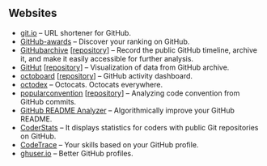 ## Websites

+ [git.io](https://git.io/) – URL shortener for GitHub.
+ [GitHub-awards](http://git-awards.com/) – Discover your ranking on GitHub.
+ [GitHubarchive](https://www.gharchive.org/) [[repository](https://GitHub.com/igrigorik/GitHubarchive.org)] – Record the public GitHub timeline, archive it, and make it easily accessible for further analysis.
+ [GitHut](https://githut.info/) [[repository](https://GitHub.com/littleark/githut/)] – Visualization of data from GitHub archive.
+ [octoboard](https://www.octoboard.com/) [[repository](https://GitHub.com/KuiKui/Octoboard)] – GitHub activity dashboard.
+ [octodex](https://octodex.GitHub.com/) – Octocats. Octocats everywhere.
+ [popularconvention](http://sideeffect.kr/popularconvention) [[repository](https://GitHub.com/outsideris/popularconvention)] – Analyzing code convention from GitHub commits.
+ [GitHub README Analyzer](https://demos.algorithmia.com/github-readme-analyzer/) – Algorithmically improve your GitHub README.
+ [CoderStats](https://coderstats.net/) – It displays statistics for coders with public Git repositories on GitHub.
+ [CodeTrace](https://codetrace.com/) – Your skills based on your GitHub profile.
+ [ghuser.io](https://ghuser.io) – Better GitHub profiles.